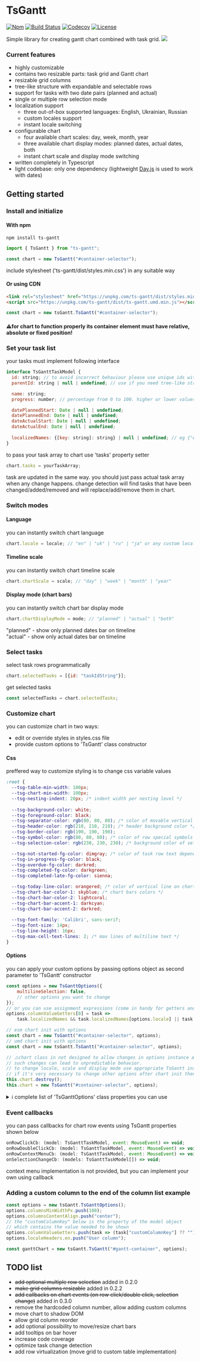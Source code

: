 # TsGantt
<p align="left">
    <a href="https://www.npmjs.com/package/ts-gantt"><img
            src="https://img.shields.io/npm/v/ts-gantt" alt="Npm"></a>
    <a href="https://circleci.com/gh/yermolim/ts-gantt"><img
            src="https://circleci.com/gh/yermolim/ts-gantt.svg?style=shield" alt="Build Status"></a>
    <a href="https://codecov.io/gh/yermolim/ts-gantt"><img
            src="https://img.shields.io/codecov/c/github/yermolim/ts-gantt/master.svg?style=flat-round" alt="Codecov"></a>
    <a href="https://github.com/yermolim/ts-gantt/blob/master/LICENSE"><img
            src="https://img.shields.io/badge/license-MIT-brightgreen.svg?style=flat-round" alt="License"></a>
    <br>
</p>

Simple library for creating gantt chart combined with task grid.
![](demo.gif)

### Current features
<ul>
    <li>highly customizable</li>
    <li>contains two resizable parts: task grid and Gantt chart</li>
    <li>resizable grid columns</li>
    <li>tree-like structure with expandable and selectable rows</li>
    <li>support for tasks with two date pairs (planned and actual)</li>
    <li>single or multiple row selection mode</li>
    <li>localization support
        <ul>
            <li>three out-of-box supported languages: English, Ukrainian, Russian</li>
            <li>custom locales support</li>
            <li>instant locale switching</li>
        </ul>
    </li>
    <li>configurable chart
        <ul>
            <li>four available chart scales: day, week, month, year</li>
            <li>three available chart display modes: planned dates, actual dates, both</li>
            <li>instant chart scale and display mode switching</li>
        </ul>
    </li>
    <li>written completely in Typescript</li>
    <li>light codebase: only one dependency (lightweight <a href="https://github.com/iamkun/dayjs">Day.js<a> is used to work with dates)</li>
</ul>
      
      
## Getting started

### Install and initialize
#### With npm
```
npm install ts-gantt
```

```javascript
import { TsGantt } from "ts-gantt";

const chart = new TsGantt("#container-selector");
```
include stylesheet ('ts-gantt/dist/styles.min.css') in any suitable way

#### Or using CDN
```html
<link rel="stylesheet" href="https://unpkg.com/ts-gantt/dist/styles.min.css">
<script src="https://unpkg.com/ts-gantt/dist/ts-gantt.umd.min.js"></script>
```
```javascript
const chart = new tsGantt.TsGantt("#container-selector");
```

#### ⚠️for chart to function properly its container element must have relative, absolute or fixed position!

### Set your task list
your tasks must implement following interface
```javascript
interface TsGanttTaskModel {
  id: string; // to avoid incorrect behaviour please use unique ids within array
  parentId: string | null | undefined; // use if you need tree-like structure

  name: string;  
  progress: number; // percentage from 0 to 100. higher or lower values will be truncated

  datePlannedStart: Date | null | undefined;
  datePlannedEnd: Date | null | undefined;  
  dateActualStart: Date | null | undefined;
  dateActualEnd: Date | null | undefined;
  
  localizedNames: {[key: string]: string} | null | undefined; // eg {"en": "Name", "uk": "Ім'я", "ru": "Имя"}
}
```
to pass your task array to chart use 'tasks' property setter
```javascript
chart.tasks = yourTaskArray;
```
task are updated in the same way. you should just pass actual task array when any change happens. change detection will find tasks that have been changed/added/removed and will replace/add/remove them in chart.
### Switch modes
#### Language
you can instantly switch chart language
```javascript
chart.locale = locale; // "en" | "uk" | "ru" | "ja" or any custom locale you provided in chart options
```
#### Timeline scale
you can instantly switch chart timeline scale
```javascript
chart.chartScale = scale; // "day" | "week" | "month" | "year"
```
#### Display mode (chart bars)
you can instantly switch chart bar display mode
```javascript
chart.chartDisplayMode = mode; // "planned" | "actual" | "both"
```
"planned" - show only planned dates bar on timeline <br/>
"actual" - show only actual dates bar on timeline 

### Select tasks
select task rows programmatically
```javascript
chart.selectedTasks = [{id: "taskIdString"}];
```
get selected tasks
```javascript
const selectedTasks = chart.selectedTasks;
```

### Customize chart
you can customize chart in two ways: 
<ul>
    <li>edit or override styles in styles.css file</li>
    <li>provide custom options to 'TsGantt' class constructor</li>
</ul>

#### Css
preffered way to customize styling is to change css variable values
```css
:root {
  --tsg-table-min-width: 100px;
  --tsg-chart-min-width: 100px;
  --tsg-nesting-indent: 20px; /* indent width per nesting level */
  
  --tsg-background-color: white;
  --tsg-foreground-color: black;
  --tsg-separator-color: rgb(80, 80, 80); /* color of movable vertical line between parts */
  --tsg-header-color: rgb(210, 210, 210); /* header background color */
  --tsg-border-color: rgb(190, 190, 190);
  --tsg-symbol-color: rgb(80, 80, 80); /* color of row special symbols */
  --tsg-selection-color: rgb(230, 230, 230); /* background color of selected row */

  --tsg-not-started-fg-color: dimgray; /* color of task row text depending on task state */
  --tsg-in-progress-fg-color: black;
  --tsg-overdue-fg-color: darkred;
  --tsg-completed-fg-color: darkgreen;
  --tsg-completed-late-fg-color: sienna;

  --tsg-today-line-color: orangered; /* color of vertical line on chart that represents today */  
  --tsg-chart-bar-color-1: skyblue; /* chart bars colors */
  --tsg-chart-bar-color-2: lightcoral;
  --tsg-chart-bar-accent-1: darkcyan;
  --tsg-chart-bar-accent-2: darkred;  
  
  --tsg-font-family: 'Calibri', sans-serif;
  --tsg-font-size: 14px;
  --tsg-line-height: 16px;
  --tsg-max-cell-text-lines: 2; /* max lines of multiline text */
}
```
#### Options
you can apply your custom options by passing options object as second parameter to 'TsGantt' constructor
```javascript
const options = new TsGanttOptions({
    multilineSelection: false,
    // other options you want to change
});
// or you can use assignment expressions (come in handy for getters and formatters that refence options object itself)
options.columnValueGetters[0] = task => 
    task.localizedNames && task.localizedNames[options.locale] || task.name; // value getter implementation for first column

// esm chart init with options
const chart = new TsGantt("#container-selector", options); 
// umd chart init with options
const chart = new tsGantt.TsGantt("#container-selector", options);

// ⚠️chart class in not designed to allow changes in options instance after the chart initialization.
// such changes can lead to unpredictable behavior.
// to change locale, scale and display mode use appropriate TsGantt instance methods.
// if it's very necessary to change other options after chart init then you should destroy old chart instance and create new one.
this.chart.destroy();
this.chart = new TsGantt("#container-selector", options);
```

<details><summary>ℹ️ complete list of 'TsGanttOptions' class properties you can use</summary>
<p>
  
 
```javascript
   // some default values ommited for brevity. you can always see them in 'TsGanttOptions' source code

  multilineSelection = true; // allow multiple rows to be selected at the same time
  useCtrlKeyForMultilineSelection = false; // enable using ctrl key to select multiple rows

  drawTodayLine = true; // draw a vertical line on chart that represents today  
  highlightRowsDependingOnTaskState = true; // change row text color depending on task state

  separatorWidthPx = 5; // vertical central line width
  headerHeightPx = 90; // lower values are not recommended, but you can still try
  rowHeightPx = 40; // lower values are not recommended, but you can still try
  borderWidthPx = 1;
  barStrokeWidthPx = 2;
  barMarginPx = 2;
  barCornerRadiusPx = 6;

  // special row symbols. you can also use some HTML code
  rowSymbols: TsGanttRowSymbols = {childless: "◆", collapsed: "⬘", expanded: "⬙"};

  chartShowProgress = true; // indicating progress percentage on chart bar using different color
  chartDisplayMode: "planned" | "actual" | "both";
  chartScale: "day" | "week" | "month" | "year";
  
  // optimal spare space on timeline edges in days
  chartDateOffsetDays: {[key: string]: number} = {"day": 14, "week": 60, "month": 240, "year": 730};
  // minimal spare space on timeline edges in days
  // chart timeline is redrawn only when trespassing minimal distance to chart edge to nearest bar
  chartDateOffsetDaysMin: {[key: string]: number} = {"day": 7, "week": 30, "month": 120, "year": 365};
  // width of 1 day on timeline. not recommended to use lower values than default
  chartDayWidthPx: {[key: string]: number} = {"day": 60, "week": 20, "month": 3, "year": 1};

  locale = "en"; // default locale
  localeDecimalSeparator: {[key: string]: string} = {en: ".", uk: ",", ru: ",", ja: "."};
  // you can provide any format strings that are supported by dayjs
  localeDateFormat: {[key: string]: string} = {en: "MM/DD/YYYY", uk: "DD.MM.YYYY", ru: "DD.MM.YYYY", ja: "YYYY/MM/DD"};
  localeFirstWeekDay: {[key: string]: number} = {en: 0, uk: 1, ru: 1, ja: 0}; // Sunday is 0
  localeDateMonths: {[key: string]: string[]}; // array of 12 string values for each locale. eg ["January", "February", ...etc]  
  localeDateDays: {[key: string]: string[]}; // array of 7 string values for each locale. eg ["Sunday", "Monday", ...etc]
  localeDateDaysShort: {[key: string]: string[]}; // array of 7 string values for each locale. eg ["Su", "Mo", ...etc]
  localeDateScale: {[key: string]: string[]}; // array of 3 string values for each locale. eg ["Weeks", "Months", "Years"]
  localeDurationFormatters: {[key: string]: (duration: number) => string}; // duration formatter function for each locale

  // Data columns setup.
  // there are default 8 columns: "Name", "Progress", "Start date planned", "End date planned",
  // "Start date actual", "End date actual", "Duration planned", "Duration actual".
  // You can remove the columns or add your own ones, but you need too make sure to edit all of the following arrays respectively:
  // you should provide a width, an alignment, a value getter, and localized headers.
  // !!!the length of each column-related array should be equal to the columns count!!!
  columnsMinWidthPx: number[]; // array of numeric values, one for each of the columns. 0 to disable column
  columnsContentAlign: ("start" | "center" | "end")[]; // array of values, one for each of the columns
  // default column value getters return localized values by taking into account all the properties assigned above
  // but you can provide your own ones if you need more complex output 
  // returned value is assigned to cell's innerHTML property. so you can use html tags
  columnValueGetters: ((a: TsGanttTask) => string)[]; // array of string value getters for each locale
  // column header locales should be provided for all the locales intended for use
  localeHeaders: {[key: string]: string[]}; // array of string values for each locale
  //
  
  taskComparer: (taskA: TsGanttTask, taskB: TsGanttTask) => number; // you can provide here your custom task comparer
```
</p>
</details>

### Event callbacks
you can pass callbacks for chart row events using TsGantt properties shown below
```javascript
onRowClickCb: (model: TsGanttTaskModel, event: MouseEvent) => void;
onRowDoubleClickCb: (model: TsGanttTaskModel, event: MouseEvent) => void;
onRowContextMenuCb: (model: TsGanttTaskModel, event: MouseEvent) => void;
onSelectionChangeCb: (models: TsGanttTaskModel[]) => void;
```
context menu implementation is not provided, but you can implement your own using callback 

### Adding a custom column to the end of the column list example
```javascript
const options = new tsGantt.TsGanttOptions();
options.columnsMinWidthPx.push(100);
options.columnsContentAlign.push("center");
// the "customColumnKey" below is the property of the model object
// which contains the value needed to be shown
options.columnValueGetters.push(task => (task["customColumnKey"] ?? ""));
options.localeHeaders.en.push("User column");

const ganttChart = new tsGantt.TsGantt("#gantt-container", options);
```

## TODO list
<ul>
    <li><del>add optional multiple row selection</del> added in 0.2.0</li>
    <li><del>make grid columns resizable</del> added in 0.2.2</li>
    <li><del>add callbacks on chart events (on row click/double click, selection change)</del> added in 0.3.0</li>
    <li>remove the hardcoded column number, allow adding custom columns</li>
    <li>move chart to shadow DOM</li>
    <li>allow grid column reorder</li>
    <li>add optional possibility to move/resize chart bars</li>
    <li>add tooltips on bar hover</li>
    <li>increase code coverage</li>
    <li>optimize task change detection</li>
    <li>add row virtualization (move grid to custom table implementation)</li>
</ul>

